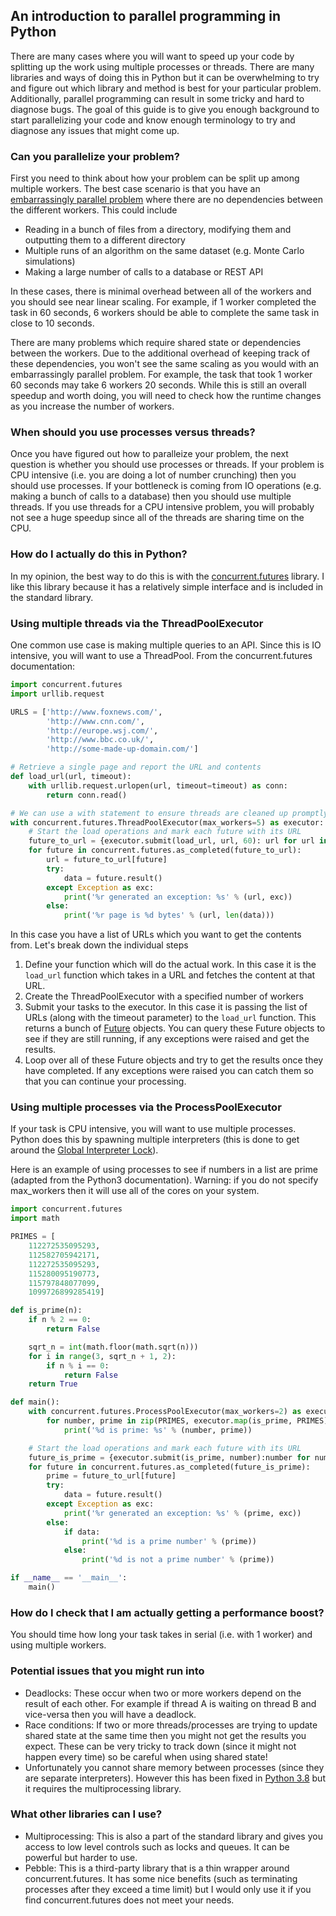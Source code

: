 ## An introduction to parallel programming in Python

There are many cases where you will want to speed up your code by splitting up the work using multiple processes or threads. There are many libraries and ways of doing this in Python but it can be overwhelming to try and figure out which library and method is best for your particular problem. Additionally, parallel programming can result in some tricky and hard to diagnose bugs. The goal of this guide is to give you enough background to start parallelizing your code and know enough terminology to try and diagnose any issues that might come up.

### Can you parallelize your problem?

First you need to think about how your problem can be split up among multiple workers. The best case scenario is that you have an [embarrassingly parallel problem](https://en.wikipedia.org/wiki/Embarrassingly_parallel) where there are no dependencies between the different workers. This could include 

* Reading in a bunch of files from a directory, modifying them and outputting them to a different directory
* Multiple runs of an algorithm on the same dataset (e.g. Monte Carlo simulations)
* Making a large number of calls to a database or REST API

In these cases, there is minimal overhead between all of the workers and you should see near linear scaling. For example, if 1 worker completed the task in 60 seconds, 6 workers should be able to complete the same task in close to 10 seconds.

There are many problems which require shared state or dependencies between the workers. Due to the additional overhead of keeping track of these dependencies, you won't see the same scaling as you would with an embarrassingly parallel problem. For example, the task that took 1 worker 60 seconds may take 6 workers 20 seconds. While this is still an overall speedup and worth doing, you will need to check how the runtime changes as you increase the number of workers.  

### When should you use processes versus threads?

Once you have figured out how to paralleize your problem, the next question is whether you should use processes or threads. If your problem is CPU intensive (i.e. you are doing a lot of number crunching) then you should use processes. If your bottleneck is coming from IO operations (e.g. making a bunch of calls to a database) then you should use multiple threads. If you use threads for a CPU intensive problem, you will probably not see a huge speedup since all of the threads are sharing time on the CPU.  

### How do I actually do this in Python?

In my opinion, the best way to do this is with the [concurrent.futures](https://docs.python.org/3/library/concurrent.futures.html) library. I like this library because it has a relatively simple interface and is included in the standard library.


### Using multiple threads via the ThreadPoolExecutor

One common use case is making multiple queries to an API. Since this is IO intensive, you will want to use a ThreadPool. From the concurrent.futures documentation:

```python
import concurrent.futures
import urllib.request

URLS = ['http://www.foxnews.com/',
        'http://www.cnn.com/',
        'http://europe.wsj.com/',
        'http://www.bbc.co.uk/',
        'http://some-made-up-domain.com/']

# Retrieve a single page and report the URL and contents
def load_url(url, timeout):
    with urllib.request.urlopen(url, timeout=timeout) as conn:
        return conn.read()

# We can use a with statement to ensure threads are cleaned up promptly
with concurrent.futures.ThreadPoolExecutor(max_workers=5) as executor:
    # Start the load operations and mark each future with its URL
    future_to_url = {executor.submit(load_url, url, 60): url for url in URLS}
    for future in concurrent.futures.as_completed(future_to_url):
        url = future_to_url[future]
        try:
            data = future.result()
        except Exception as exc:
            print('%r generated an exception: %s' % (url, exc))
        else:
            print('%r page is %d bytes' % (url, len(data)))
```

In this case you have a list of URLs which you want to get the contents from. Let's break down the individual steps

1) Define your function which will do the actual work. In this case it is the ```load_url``` function which takes in a URL and fetches the content at that URL.
2) Create the ThreadPoolExecutor with a specified number of workers
3) Submit your tasks to the executor. In this case it is passing the list of URLs (along with the timeout parameter) to the ```load_url``` function. This returns a bunch of [Future](https://docs.python.org/3/library/concurrent.futures.html#concurrent.futures.Future) objects. You can query these Future objects to see if they are still running, if any exceptions were raised and get the results.
4) Loop over all of these Future objects and try to get the results once they have completed. If any exceptions were raised you can catch them so that you can continue your processing.

### Using multiple processes via the ProcessPoolExecutor

If your task is CPU intensive, you will want to use multiple processes. Python does this by spawning multiple interpreters (this is done to get around the [Global Interpreter Lock](https://wiki.python.org/moin/GlobalInterpreterLock)).

Here is an example of using processes to see if numbers in a list are prime (adapted from the Python3 documentation). Warning: if you do not specify max_workers then it will use all of the cores on your system.

```python
import concurrent.futures
import math

PRIMES = [
    112272535095293,
    112582705942171,
    112272535095293,
    115280095190773,
    115797848077099,
    1099726899285419]

def is_prime(n):
    if n % 2 == 0:
        return False

    sqrt_n = int(math.floor(math.sqrt(n)))
    for i in range(3, sqrt_n + 1, 2):
        if n % i == 0:
            return False
    return True

def main():
    with concurrent.futures.ProcessPoolExecutor(max_workers=2) as executor:
        for number, prime in zip(PRIMES, executor.map(is_prime, PRIMES)):
            print('%d is prime: %s' % (number, prime))

    # Start the load operations and mark each future with its URL
    future_is_prime = {executor.submit(is_prime, number):number for number in PRIMES}
    for future in concurrent.futures.as_completed(future_is_prime):
        prime = future_to_url[future]
        try:
            data = future.result()
        except Exception as exc:
            print('%r generated an exception: %s' % (prime, exc))
        else:
            if data:
                print('%d is a prime number' % (prime))
            else:
                print('%d is not a prime number' % (prime))

if __name__ == '__main__':
    main()

```

### How do I check that I am actually getting a performance boost?

You should time how long your task takes in serial (i.e. with 1 worker) and using multiple workers.

### Potential issues that you might run into

* Deadlocks: These occur when two or more workers depend on the result of each other. For example if thread A is waiting on thread B and vice-versa then you will have a deadlock.
* Race conditions: If two or more threads/processes are trying to update shared state at the same time then you might not get the results you expect. These can be very tricky to track down (since it might not happen every time) so be careful when using shared state!
* Unfortunately you cannot share memory between processes (since they are separate interpreters). However this has been fixed in [Python 3.8](https://docs.python.org/3.9/library/multiprocessing.shared_memory.html) but it requires the multiprocessing library.

### What other libraries can I use?

* Multiprocessing: This is also a part of the standard library and gives you access to low level controls such as locks and queues. It can be powerful but harder to use.
* Pebble: This is a third-party library that is a thin wrapper around concurrent.futures. It has some nice benefits (such as terminating processes after they exceed a time limit) but I would only use it if you find concurrent.futures does not meet your needs.